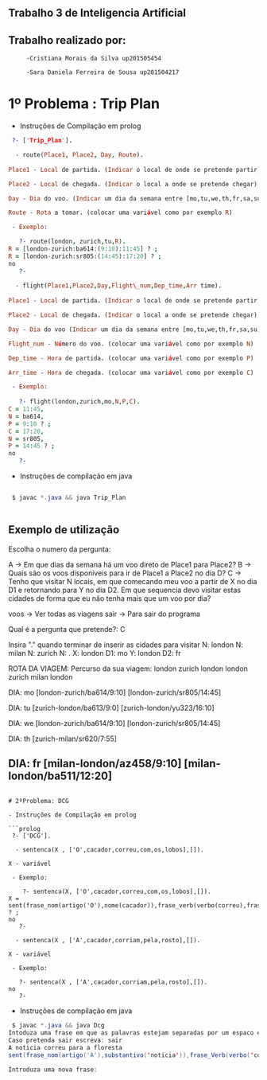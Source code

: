 ## Trabalho 3 de Inteligencia Artificial 

## Trabalho realizado por:

         -Cristiana Morais da Silva up201505454

         -Sara Daniela Ferreira de Sousa up201504217


# 1º Problema : Trip Plan

- Instruções de Compilação em prolog


```prolog
 ?- ['Trip_Plan']. 

  - route(Place1, Place2, Day, Route).
 
Place1 - Local de partida. (Indicar o local de onde se pretende partir)

Place2 - Local de chegada. (Indicar o local a onde se pretende chegar)

Day - Dia do voo. (Indicar um dia da semana entre [mo,tu,we,th,fr,sa,su] )

Route - Rota a tomar. (colocar uma variável como por exemplo R)

 - Exemplo:

   ?- route(london, zurich,tu,R).
R = [london-zurich:ba614:(9:10):11:45] ? ;
R = [london-zurich:sr805:(14:45):17:20] ? ;
no
   ?- 
   
  - flight(Place1,Place2,Day,Flight\_num,Dep_time,Arr time).
  
Place1 - Local de partida. (Indicar o local de onde se pretende partir)

Place2 - Local de chegada. (Indicar o local a onde se pretende chegar)

Day - Dia do voo (Indicar um dia da semana entre [mo,tu,we,th,fr,sa,su] )

Flight_num - Número do voo. (colocar uma variável como por exemplo N)

Dep_time - Hora de partida. (colocar uma variável como por exemplo P)

Arr_time - Hora de chegada. (colocar uma variável como por exemplo C)

 - Exemplo:
 
   ?- flight(london,zurich,mo,N,P,C).
C = 11:45,
N = ba614,
P = 9:10 ? ;
C = 17:20,
N = sr805,
P = 14:45 ? ;
no
   ?- 
```

- Instruções de compilação em java

```java

 $ javac *.java && java Trip_Plan
 
 ```
## Exemplo de utilização

Escolha o numero da pergunta:

A -> Em que dias da semana há um voo direto de Place1 para Place2?
B -> Quais são os voos disponiveis para ir de Place1 a Place2 no dia D?
C -> Tenho que visitar N locais, em que comecando meu voo a partir de X no dia D1 e retornando para Y no dia D2. Em que sequencia devo visitar estas cidades de forma que eu não tenha mais que um voo por dia?

voos -> Ver todas as viagens
sair -> Para sair do programa

Qual é a pergunta que pretende?: 
 C

Insira "." quando terminar de inserir as cidades para visitar
N:  london
N:  milan
N:  zurich
N:  .
X:  london
D1:  mo
Y:  london
D2:  fr

ROTA DA VIAGEM: 
Percurso da sua viagem: london zurich london 
london zurich milan london 

DIA: mo
[london-zurich/ba614/9:10]
[london-zurich/sr805/14:45]

DIA: tu
[zurich-london/ba613/9:0]
[zurich-london/yu323/16:10]

DIA: we
[london-zurich/ba614/9:10]
[london-zurich/sr805/14:45]

DIA: th
[zurich-milan/sr620/7:55]

DIA: fr
[milan-london/az458/9:10]
[milan-london/ba511/12:20]
----------------------------------

```

# 2ºProblema: DCG

- Instruções de Compilação em prolog

```prolog
 ?- ['DCG']. 

  - sentenca(X , ['O',cacador,correu,com,os,lobos],[]).
 
X - variável

 - Exemplo:

    ?- sentenca(X, ['O',cacador,correu,com,os,lobos],[]).
X = sent(frase_nom(artigo('O'),nome(cacador)),frase_verb(verbo(correu),frase_preposicional(preposicao(com),frase_nom(artigo(os),nome(lobos))))) ? ;
no
   ?- 

  - sentenca(X , ['A',cacador,corriam,pela,rosto],[]).
 
X - variável

 - Exemplo:

   ?- sentenca(X , ['A',cacador,corriam,pela,rosto],[]).
no
   ?- 
```

- Instruções de compilação em java

```java
 $ javac *.java && java Dcg
Intoduza uma frase em que as palavras estejam separadas por um espaco e não contenham ponto de final: 
Caso pretenda sair escreva: sair
A noticia correu para a floresta
sent(frase_nom(artigo('A'),substantivo('noticia')),frase_Verb(verbo('correu'),preposicoes('para'),artigo('a'),substantivo('floresta')))

Introduza uma nova frase: 
 ```
